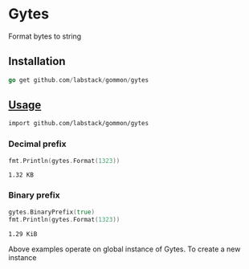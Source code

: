 # Gytes

Format bytes to string

## Installation

```go
go get github.com/labstack/gommon/gytes
```

## [Usage](https://github.com/labstack/gommon/blob/master/gytes/gytes_test.go)

```sh
import github.com/labstack/gommon/gytes
```

### Decimal prefix

```go
fmt.Println(gytes.Format(1323))
```

`1.32 KB`

### Binary prefix

```go
gytes.BinaryPrefix(true)
fmt.Println(gytes.Format(1323))
```

`1.29 KiB`

Above examples operate on global instance of Gytes. To create a new instance

```go

